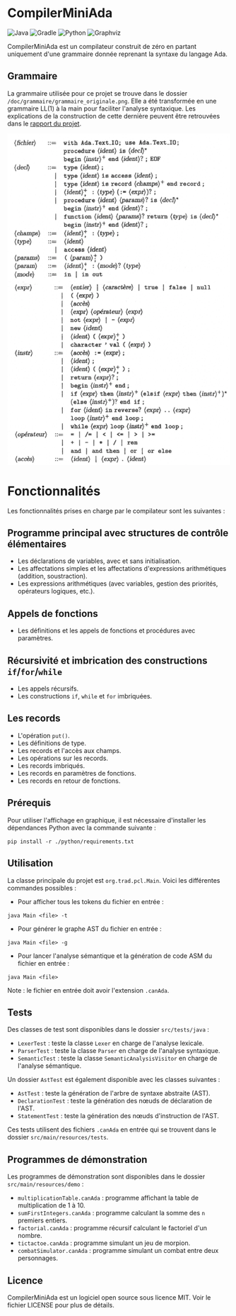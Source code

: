 # CompilerMiniAda

![Java](https://img.shields.io/badge/Java-ED8B00?style=for-the-badge&logo=java&logoColor=white)
![Gradle](https://img.shields.io/badge/Gradle-02303A.svg?style=for-the-badge&logo=Gradle&logoColor=white)
![Python](https://img.shields.io/badge/Python-3776AB?style=for-the-badge&logo=python&logoColor=white)
![Graphviz](https://img.shields.io/badge/Graphviz-204374.svg?style=for-the-badge&logo=Graphviz&logoColor=white)

CompilerMiniAda est un compilateur construit de zéro en partant uniquement d'une grammaire donnée reprenant la syntaxe du langage Ada.

## Grammaire

La grammaire utilisée pour ce projet se trouve dans le dossier `/doc/grammaire/grammaire_originale.png`.
Elle a été transformée en une grammaire LL(1) à la main pour faciliter l'analyse syntaxique.
Les explications de la construction de cette dernière peuvent être retrouvées dans le [rapport du projet](/doc/livrable/rapport.pdf).

![Grammaire](/doc/grammaire/grammaire_originale.png)

# Fonctionnalités

Les fonctionnalités prises en charge par le compilateur sont les suivantes :

## Programme principal avec structures de contrôle élémentaires

- Les déclarations de variables, avec et sans initialisation.
- Les affectations simples et les affectations d'expressions arithmétiques (addition, soustraction).
- Les expressions arithmétiques (avec variables, gestion des priorités, opérateurs logiques, etc.).

## Appels de fonctions

- Les définitions et les appels de fonctions et procédures avec paramètres.

## Récursivité et imbrication des constructions `if`/`for`/`while`

- Les appels récursifs.
- Les constructions `if`, `while` et `for` imbriquées.

## Les records

- L'opération `put()`.
- Les définitions de type.
- Les records et l'accès aux champs.
- Les opérations sur les records.
- Les records imbriqués.
- Les records en paramètres de fonctions.
- Les records en retour de fonctions.

## Prérequis

Pour utiliser l'affichage en graphique, il est nécessaire d'installer les dépendances Python avec la commande suivante :
```
pip install -r ./python/requirements.txt
```

## Utilisation

La classe principale du projet est `org.trad.pcl.Main`. Voici les différentes commandes possibles :

- Pour afficher tous les tokens du fichier en entrée :
```
java Main <file> -t
```
- Pour générer le graphe AST du fichier en entrée :
```
java Main <file> -g
```
- Pour lancer l'analyse sémantique et la génération de code ASM du fichier en entrée :
```
java Main <file>
```
Note : le fichier en entrée doit avoir l'extension `.canAda`.

## Tests

Des classes de test sont disponibles dans le dossier `src/tests/java` :

- `LexerTest` : teste la classe `Lexer` en charge de l'analyse lexicale.
- `ParserTest` : teste la classe `Parser` en charge de l'analyse syntaxique.
- `SemanticTest` : teste la classe `SemanticAnalysisVisitor` en charge de l'analyse sémantique.

Un dossier `AstTest` est également disponible avec les classes suivantes :

- `AstTest` : teste la génération de l'arbre de syntaxe abstraite (AST).
- `DeclarationTest` : teste la génération des nœuds de déclaration de l'AST.
- `StatementTest` : teste la génération des nœuds d'instruction de l'AST.

Ces tests utilisent des fichiers `.canAda` en entrée qui se trouvent dans le dossier `src/main/resources/tests`.

## Programmes de démonstration

Les programmes de démonstration sont disponibles dans le dossier `src/main/resources/demo` :

- `multiplicationTable.canAda` : programme affichant la table de multiplication de 1 à 10.
- `sumFirstIntegers.canAda` : programme calculant la somme des `n` premiers entiers.
- `factorial.canAda` : programme récursif calculant le factoriel d'un nombre.
- `tictactoe.canAda` : programme simulant un jeu de morpion.
- `combatSimulator.canAda` : programme simulant un combat entre deux personnages.

## Licence

CompilerMiniAda est un logiciel open source sous licence MIT. Voir le fichier LICENSE pour plus de détails.

